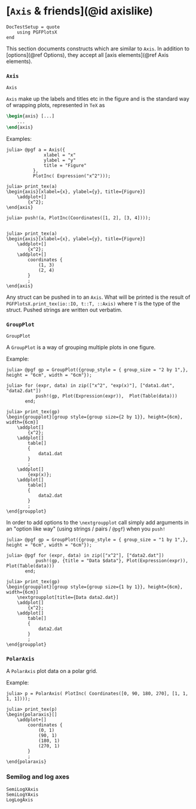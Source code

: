 # [`Axis` & friends](@id axislike)

```@meta
DocTestSetup = quote
    using PGFPlotsX
end
```

This section documents constructs which are similar to `Axis`. In addition to [options](@ref Options), they accept all [axis elements](@ref Axis elements).

### `Axis`

```@doc
Axis
```

`Axis` make up the labels and titles etc in the figure and is the standard way of wrapping plots, represented in `TeX` as

```tex
\begin{axis} [...]
    ...
\end{axis}
```

Examples:

```jldoctest
julia> @pgf a = Axis({
              xlabel = "x"
              ylabel = "y"
              title = "Figure"
          },
          PlotInc( Expression("x^2")));

julia> print_tex(a)
\begin{axis}[xlabel={x}, ylabel={y}, title={Figure}]
    \addplot+[]
        {x^2};
\end{axis}

julia> push!(a, PlotInc(Coordinates([1, 2], [3, 4])));


julia> print_tex(a)
\begin{axis}[xlabel={x}, ylabel={y}, title={Figure}]
    \addplot+[]
        {x^2};
    \addplot+[]
        coordinates {
            (1, 3)
            (2, 4)
        }
        ;
\end{axis}
```

Any struct can be pushed in to an `Axis`. What will be printed is the result of `PGFPlotsX.print_tex(io::IO, t::T, ::Axis)` where `T` is the type of the struct.
Pushed strings are written out verbatim.

### `GroupPlot`

```@docs
GroupPlot
```

A `GroupPlot` is a way of grouping multiple plots in one figure.

Example:

```jldoctest
julia> @pgf gp = GroupPlot({group_style = { group_size = "2 by 1",}, height = "6cm", width = "6cm"});

julia> for (expr, data) in zip(["x^2", "exp(x)"], ["data1.dat", "data2.dat"])
           push!(gp, Plot(Expression(expr)),  Plot(Table(data)))
       end;

julia> print_tex(gp)
\begin{groupplot}[group style={group size={2 by 1}}, height={6cm}, width={6cm}]
    \addplot[]
        {x^2};
    \addplot[]
        table[]
        {
            data1.dat
        }
        ;
    \addplot[]
        {exp(x)};
    \addplot[]
        table[]
        {
            data2.dat
        }
        ;
\end{groupplot}
```

In order to add options to the `\nextgroupplot` call simply add arguments in
an "option like way" (using strings / pairs / `@pgf`) when you `push!`

```jldoctest
julia> @pgf gp = GroupPlot({group_style = { group_size = "1 by 1",}, height = "6cm", width = "6cm"});

julia> @pgf for (expr, data) in zip(["x^2"], ["data2.dat"])
           push!(gp, {title = "Data $data"}, Plot(Expression(expr)),  Plot(Table(data)))
       end;

julia> print_tex(gp)
\begin{groupplot}[group style={group size={1 by 1}}, height={6cm}, width={6cm}]
    \nextgroupplot[title={Data data2.dat}]
    \addplot[]
        {x^2};
    \addplot[]
        table[]
        {
            data2.dat
        }
        ;
\end{groupplot}
```

### `PolarAxis`

A `PolarAxis` plot data on a polar grid.

Example:

```jldoctest
julia> p = PolarAxis( PlotInc( Coordinates([0, 90, 180, 270], [1, 1, 1, 1])));

julia> print_tex(p)
\begin{polaraxis}[]
    \addplot+[]
        coordinates {
            (0, 1)
            (90, 1)
            (180, 1)
            (270, 1)
        }
        ;
\end{polaraxis}
```

### Semilog and log axes

```@docs
SemiLogXAxis
SemiLogYAxis
LogLogAxis
```
